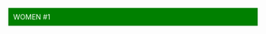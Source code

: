 <!DOCTYPE html>
  <html>
  <body>
    <div style="background-color:green;color:white;padding:10px">WOMEN #1</div>
  </body>
  </html>
